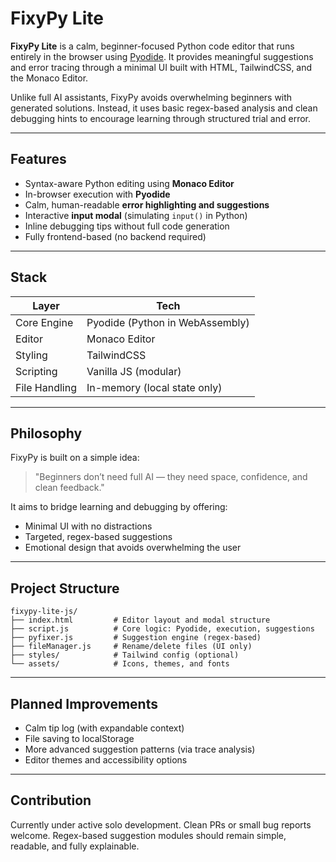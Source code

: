 # FixyPy Lite

**FixyPy Lite** is a calm, beginner-focused Python code editor that runs entirely in the browser using [Pyodide](https://pyodide.org/). It provides meaningful suggestions and error tracing through a minimal UI built with HTML, TailwindCSS, and the Monaco Editor.

Unlike full AI assistants, FixyPy avoids overwhelming beginners with generated solutions. Instead, it uses basic regex-based analysis and clean debugging hints to encourage learning through structured trial and error.

---

## Features

* Syntax-aware Python editing using **Monaco Editor**
* In-browser execution with **Pyodide**
* Calm, human-readable **error highlighting and suggestions**
* Interactive **input modal** (simulating `input()` in Python)
* Inline debugging tips without full code generation
* Fully frontend-based (no backend required)

---

## Stack

| Layer         | Tech                            |
| ------------- | ------------------------------- |
| Core Engine   | Pyodide (Python in WebAssembly) |
| Editor        | Monaco Editor                   |
| Styling       | TailwindCSS                     |
| Scripting     | Vanilla JS (modular)            |
| File Handling | In-memory (local state only)    |

---

## Philosophy

FixyPy is built on a simple idea:

> "Beginners don’t need full AI — they need space, confidence, and clean feedback."

It aims to bridge learning and debugging by offering:

* Minimal UI with no distractions
* Targeted, regex-based suggestions
* Emotional design that avoids overwhelming the user

---

## Project Structure

```text
fixypy-lite-js/
├── index.html         # Editor layout and modal structure
├── script.js          # Core logic: Pyodide, execution, suggestions
├── pyfixer.js         # Suggestion engine (regex-based)
├── fileManager.js     # Rename/delete files (UI only)
├── styles/            # Tailwind config (optional)
└── assets/            # Icons, themes, and fonts
```

---

## Planned Improvements

* Calm tip log (with expandable context)
* File saving to localStorage
* More advanced suggestion patterns (via trace analysis)
* Editor themes and accessibility options

---

## Contribution

Currently under active solo development. Clean PRs or small bug reports welcome. Regex-based suggestion modules should remain simple, readable, and fully explainable.
